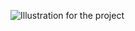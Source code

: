 ![Illustration for the project](https://witchsreviewcorner.com/wp-content/uploads/2021/01/20200512145222_1-e1610979923722.jpg)
